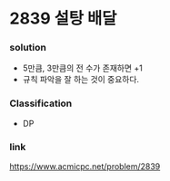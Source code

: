 # 2839 설탕 배달

### solution
* 5만큼, 3만큼의 전 수가 존재하면 +1
* 규칙 파악을 잘 하는 것이 중요하다. 

### Classification
* DP

### link
https://www.acmicpc.net/problem/2839